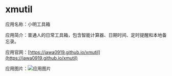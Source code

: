 # xmutil

应用名称：小明工具箱

应用简介：普通人的日常工具箱，包含智能计算器、日期时间、定时提醒和本地备忘录。

应用官网：[https://jawa0919.github.io/xmutil](https://jawa0919.github.io/xmutil)

应用图片：![应用图片](https://jawa0919.github.io/xmutil/xm_util_logo.svg)
